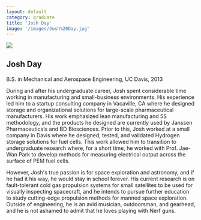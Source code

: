 ```yaml
---
layout: default
category: graduate
title: 'Josh Day'
image: '/images/Josh%20Day.jpg'
---
```


<img src="{{ page.image }}">

<h2 class="team-title">Josh Day</h2>
<h4 class="team-position"></h4>
<p>B.S. in Mechanical and Aerospace Engineering, UC Davis, 2013</p>
<p>During and after his undergraduate career, Josh spent considerable time working in manufacturing and small-business environments. His experience led him to a startup consulting company in Vacaville, CA where he designed storage and organizational solutions for large-scale pharmaceutical manufacturers. His work emphasized lean manufacturing and 5S methodology, and the products he designed are currently used by Janssen Pharmaceuticals and BD Biosciences. Prior to this, Josh worked at a small company in Davis where he designed, tested, and validated Hydrogen storage solutions for fuel cells. This work allowed him to transition to undergraduate research where, for a short time, he worked with Prof. Jae-Wan Park to develop methods for measuring electrical output across the surface of PEM fuel cells.</p>
<p>However, Josh's true passion is for space exploration and astronomy, and if he had it his way, he would stay in school forever. His current research is on fault-tolerant cold gas propulsion systems for small satellites to be used for visually inspecting spacecraft, and he intends to pursue further education to study cutting-edge propulsion methods for manned space exploration. Outside of engineering, he is an avid musician, outdoorsman, and gearhead, and he is not ashamed to admit that he loves playing with Nerf guns.</p>
<ul class="team-member-other-info"></ul>
